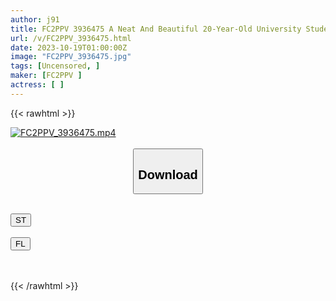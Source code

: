 ```yaml
---
author: j91
title: FC2PPV 3936475 A Neat And Beautiful 20-Year-Old University Student Who Works Part-Time At A Cafe. She Wants A Wallet ♥ She Falls For The Pleasure Of Her Daddy’s Dick And Becomes A Super Masochist! Her Inverted Nipples Are Huge! A Pervert Whose Pussy Is So Wet That It Pulls Strings, Begging For Creampie! ! [cen]
url: /v/FC2PPV_3936475.html
date: 2023-10-19T01:00:00Z
image: "FC2PPV_3936475.jpg"
tags: [Uncensored, ]
maker: [FC2PPV ]
actress: [ ]
---
```



{{< rawhtml >}}

<div class="video" data-videoid="WXlQmgxXGVfAYV">
    <a href="javascript:;">
        <img src="https://my.j91.asia/v/FC2PPV_3936475.jpg" width="WIDTH" height="HEIGHT" alt="FC2PPV_3936475.mp4" loading="lazy">
    </a>
</div>

<script type="text/javascript" src="https://j91.asia/asset/on-demand-st.js"></script>

<br>
  <link rel="stylesheet" href="https://j91.asia/asset/bs5.css">
  
  <center>
  <button class="btn btn-primary" type="button" data-bs-toggle="collapse" data-bs-target=".multi-collapse" aria-expanded="false" aria-controls="multiCollapseExample1 multiCollapseExample2"><h2>Download</h2></button></center>
</p>
<div class="row">
  <div class="col">
    <div class="collapse multi-collapse" id="multiCollapseExample1">
      <div class="card card-body">
	      	      <br>
<div class="buttons">  
<a href="https://streamtape.to/v/WXlQmgxXGVfAYV"><button class="btn-hover color-3"><i class="fa fa-download"></i> ST</button></a></div>
    </div>
  </div>
</div>
  <div class="col">
    <div class="collapse multi-collapse" id="multiCollapseExample2">
      <div class="card card-body">
	      <br>
<div class="buttons">
    <a href="https://filelions.online/f/a0pkrfcalrfj"><button class="btn-hover color-9"><i class="fa fa-download"></i> FL</button></a></div>
<br><br>
      </div>
    </div>
  </div>
</div>

{{< /rawhtml >}}